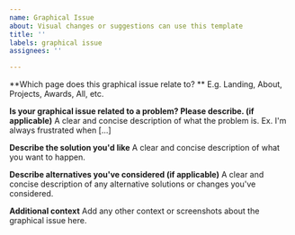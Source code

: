 ```yaml
---
name: Graphical Issue
about: Visual changes or suggestions can use this template
title: ''
labels: graphical issue
assignees: ''

---
```


**Which page does this graphical issue relate to? **
E.g. Landing, About, Projects, Awards, All, etc.

**Is your graphical issue related to a problem? Please describe. (if applicable)**
A clear and concise description of what the problem is. Ex. I'm always frustrated when [...]

**Describe the solution you'd like**
A clear and concise description of what you want to happen.

**Describe alternatives you've considered (if applicable)**
A clear and concise description of any alternative solutions or changes you've considered.

**Additional context**
Add any other context or screenshots about the graphical issue here.
